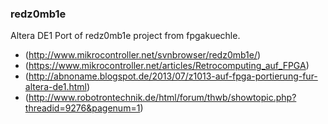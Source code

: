 ### redz0mb1e
Altera DE1 Port of redz0mb1e project from fpgakuechle.

* (http://www.mikrocontroller.net/svnbrowser/redz0mb1e/)
* (https://www.mikrocontroller.net/articles/Retrocomputing_auf_FPGA)
* (http://abnoname.blogspot.de/2013/07/z1013-auf-fpga-portierung-fur-altera-de1.html)
* (http://www.robotrontechnik.de/html/forum/thwb/showtopic.php?threadid=9276&pagenum=1)
